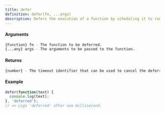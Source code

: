 ```yaml
---
title: defer
definition: defer(fn, ...args)
description: Defers the execution of a function by scheduling it to run after a minimum delay of 1 millisecond.
---
```



#### Arguments


```bash
{Function} fn - The function to be deferred.
{...any} args - The arguments to be passed to the function.
```


#### Returns


```bash
{number} - The timeout identifier that can be used to cancel the deferred execution using `clearTimeout`.
```


#### Example


```ts
defer(function(text) {
  console.log(text);
}, 'deferred');
// => Logs 'deferred' after one millisecond.
```